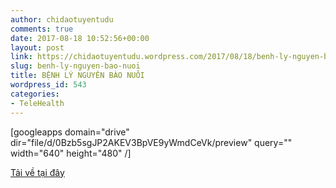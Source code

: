 ```yaml
---
author: chidaotuyentudu
comments: true
date: 2017-08-18 10:52:56+00:00
layout: post
link: https://chidaotuyentudu.wordpress.com/2017/08/18/benh-ly-nguyen-bao-nuoi/
slug: benh-ly-nguyen-bao-nuoi
title: BỆNH LÝ NGUYÊN BÀO NUÔI
wordpress_id: 543
categories:
- TeleHealth
---
```


<!-- more -->

[googleapps domain="drive" dir="file/d/0Bzb5sgJP2AKEV3BpVE9yWmdCeVk/preview" query="" width="640" height="480" /]

[Tải về tại đây](https://drive.google.com/file/d/0Bzb5sgJP2AKEV3BpVE9yWmdCeVk/view?usp=sharing)
